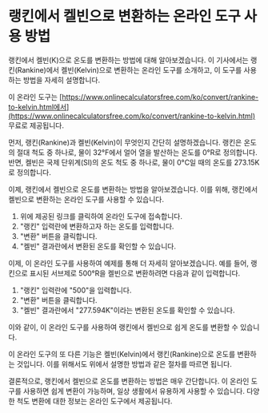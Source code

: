 랭킨에서 켈빈으로 변환하는 온라인 도구 사용 방법
===========================

랭킨에서 켈빈(K)으로 온도를 변환하는 방법에 대해 알아보겠습니다. 이 기사에서는 랭킨(Rankine)에서 켈빈(Kelvin)으로 변환하는 온라인 도구를 소개하고, 이 도구를 사용하는 방법을 자세히 설명합니다.

이 온라인 도구는 [https://www.onlinecalculatorsfree.com/ko/convert/rankine-to-kelvin.html에서](https://www.onlinecalculatorsfree.com/ko/convert/rankine-to-kelvin.html) 무료로 제공됩니다.

먼저, 랭킨(Rankine)과 켈빈(Kelvin)이 무엇인지 간단히 설명하겠습니다. 랭킨은 온도의 절대 척도 중 하나로, 물이 32°F에서 얼어 열을 발산하는 온도를 0°R로 정의합니다. 반면, 켈빈은 국제 단위계(SI)의 온도 척도 중 하나로, 물이 0°C일 때의 온도를 273.15K로 정의합니다.

이제, 랭킨에서 켈빈으로 온도를 변환하는 방법을 알아보겠습니다. 이를 위해, 랭킨에서 켈빈으로 변환하는 온라인 도구를 사용할 수 있습니다.

1. 위에 제공된 링크를 클릭하여 온라인 도구에 접속합니다.
2. "랭킨" 입력란에 변환하고자 하는 온도를 입력합니다.
3. "변환" 버튼을 클릭합니다.
4. "켈빈" 결과란에서 변환된 온도를 확인할 수 있습니다.

이제, 이 온라인 도구를 사용하여 예제를 통해 더 자세히 알아보겠습니다. 예를 들어, 랭킨으로 표시된 서브제로 500°R을 켈빈으로 변환하려면 다음과 같이 입력합니다.

1. "랭킨" 입력란에 "500"을 입력합니다.
2. "변환" 버튼을 클릭합니다.
3. "켈빈" 결과란에서 "277.594K"이라는 변환된 온도를 확인할 수 있습니다.

이와 같이, 이 온라인 도구를 사용하여 랭킨에서 켈빈으로 쉽게 온도를 변환할 수 있습니다.

이 온라인 도구의 또 다른 기능은 켈빈(Kelvin)에서 랭킨(Rankine)으로 온도를 변환하는 것입니다. 이를 위해서도 위에서 설명한 방법과 같은 절차를 따르면 됩니다.

결론적으로, 랭킨에서 켈빈으로 온도를 변환하는 방법은 매우 간단합니다. 이 온라인 도구를 사용하면 쉽게 변환이 가능하며, 일상 생활에서 유용하게 사용할 수 있습니다. 다양한 척도 변환에 대한 정보는 온라인 도구에서 제공됩니다.